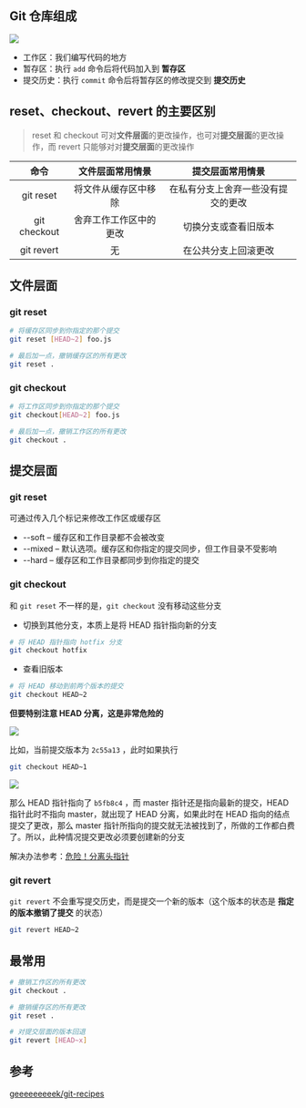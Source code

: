 ## Git 仓库组成

![](http://upload-images.jianshu.io/upload_images/2351420-ebf844562b749fca.png?imageMogr2/auto-orient/strip%7CimageView2/2/w/1240)

- 工作区：我们编写代码的地方
- 暂存区：执行 `add` 命令后将代码加入到 **暂存区**
- 提交历史：执行 `commit` 命令后将暂存区的修改提交到 **提交历史**

## reset、checkout、revert 的主要区别

> reset 和 checkout 可对**文件层面**的更改操作，也可对**提交层面**的更改操作，而 revert 只能够对对**提交层面**的更改操作

|      命令      |  文件层面常用情景   |     提交层面常用情景      |
| :----------: | :---------: | :---------------: |
|  git reset   | 将文件从缓存区中移除  | 在私有分支上舍弃一些没有提交的更改 |
| git checkout | 舍弃工作工作区中的更改 |    切换分支或查看旧版本     |
|  git revert  |      无      |    在公共分支上回滚更改     |

## 文件层面
### git reset

```bash
# 将缓存区同步到你指定的那个提交
git reset [HEAD~2] foo.js

# 最后加一点，撤销缓存区的所有更改
git reset .
```

### git checkout

```bash
# 将工作区同步到你指定的那个提交
git checkout[HEAD~2] foo.js

# 最后加一点，撤销工作区的所有更改
git checkout .
```

## 提交层面
### git reset

可通过传入几个标记来修改工作区或缓存区

- --soft – 缓存区和工作目录都不会被改变
- --mixed – 默认选项。缓存区和你指定的提交同步，但工作目录不受影响
- --hard – 缓存区和工作目录都同步到你指定的提交

### git checkout

和 `git reset` 不一样的是，`git checkout` 没有移动这些分支

- 切换到其他分支，本质上是将 HEAD 指针指向新的分支

```bash
# 将 HEAD 指针指向 hotfix 分支
git checkout hotfix
```

- 查看旧版本

```bash
# 将 HEAD 移动到前两个版本的提交
git checkout HEAD~2
```

**但要特别注意 HEAD 分离，这是非常危险的**

![](http://upload-images.jianshu.io/upload_images/2351420-684d8d98079ef520.png?imageMogr2/auto-orient/strip%7CimageView2/2/w/1240)

比如，当前提交版本为 `2c55a13` ，此时如果执行

```bash
git checkout HEAD~1
```

![](http://upload-images.jianshu.io/upload_images/2351420-476d157534f6b035.png?imageMogr2/auto-orient/strip%7CimageView2/2/w/1240)

那么 HEAD 指针指向了 `b5fb8c4` ，而 master 指针还是指向最新的提交，HEAD 指针此时不指向 master，就出现了 HEAD 分离，如果此时在 HEAD 指向的结点提交了更改，那么 master 指针所指向的提交就无法被找到了，所做的工作都白费了。所以，此种情况提交更改必须要创建新的分支

解决办法参考：[危险！分离头指针](https://www.jianshu.com/p/91a0f8feb45d)

### git revert

`git revert` 不会重写提交历史，而是提交一个新的版本（这个版本的状态是 **指定的版本撤销了提交** 的状态）

```bash
git revert HEAD~2
```

## 最常用

```bash
# 撤销工作区的所有更改
git checkout .

# 撤销缓存区的所有更改
git reset .

# 对提交层面的版本回退
git revert [HEAD~x]
```

## 参考
[geeeeeeeeek/git-recipes](https://github.com/geeeeeeeeek/git-recipes/wiki/5.2-%E4%BB%A3%E7%A0%81%E5%9B%9E%E6%BB%9A%EF%BC%9AReset%E3%80%81Checkout%E3%80%81Revert-%E7%9A%84%E9%80%89%E6%8B%A9)